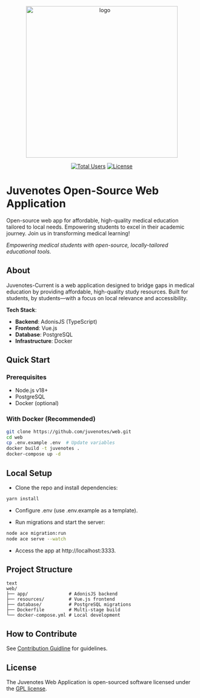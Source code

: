 <p align="center"><a href="https://juvenotes.com" target="_blank"><img src="https://i.imgur.com/HGxq8Db.png" width="400" alt="logo"></a><p>

<p align="center">
<a href="#"><img src="https://img.shields.io/badge/students-13K-blue" alt="Total Users"></a>
<a href="LICENSE.md"><img src="https://img.shields.io/badge/license-MIT-blue.svg" alt="License"></a>
</p>

# Juvenotes Open-Source Web Application
Open-source web app for affordable, high-quality medical education tailored to local needs. Empowering students to excel in their academic journey. Join us in transforming medical learning!

 
*Empowering medical students with open-source, locally-tailored educational tools.*

## About
Juvenotes-Current is a web application designed to bridge gaps in medical education by providing affordable, high-quality study resources. Built for students, by students—with a focus on local relevance and accessibility.

**Tech Stack**:  
- **Backend**: AdonisJS (TypeScript)  
- **Frontend**: Vue.js  
- **Database**: PostgreSQL  
- **Infrastructure**: Docker  

## Quick Start
### Prerequisites
- Node.js v18+  
- PostgreSQL  
- Docker (optional)  

### With Docker (Recommended)
```bash
git clone https://github.com/juvenotes/web.git
cd web
cp .env.example .env  # Update variables
docker build -t juvenotes . 
docker-compose up -d
```

## Local Setup
- Clone the repo and install dependencies:

```bash
yarn install
```

- Configure .env (use .env.example as a template).

- Run migrations and start the server:

``` bash
node ace migration:run
node ace serve --watch
```
- Access the app at http://localhost:3333.


## Project Structure
```
text
web/
├── app/               # AdonisJS backend
├── resources/         # Vue.js frontend
├── database/          # PostgreSQL migrations
├── Dockerfile         # Multi-stage build
└── docker-compose.yml # Local development
```

## How to Contribute
See [Contribution Guidline](CONTRIBUTING.md) for guidelines.

## License
The Juvenotes Web Application is open-sourced software licensed under the [GPL license](LICENSE.md).
